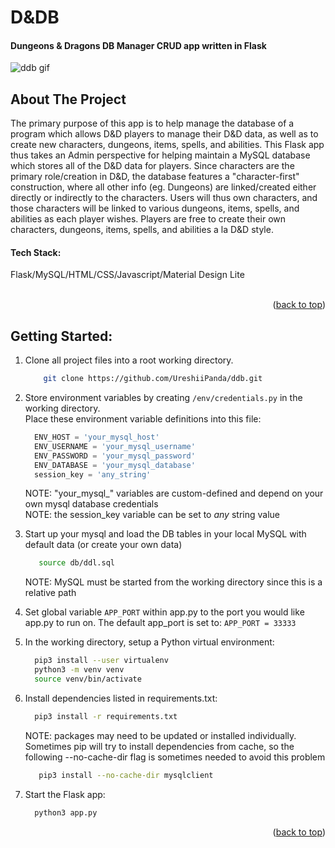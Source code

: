 # D&DB

#### Dungeons & Dragons DB Manager CRUD app written in Flask

<a name="readme-top"></a>

<!-- D&DB Gif -->
![ddb gif](https://github.com/UreshiiPanda/ddb/assets/39992411/20b02b37-bfe8-41b9-8f10-db552834da5d)


<!-- ABOUT THE PROJECT -->
## About The Project
The primary purpose of this app is to help manage the database of a program which allows 
D&D players to manage their D&D data, as well as to create new characters, dungeons, items, 
spells, and abilities. This Flask app thus takes an Admin perspective for helping maintain
a MySQL database which stores all of the D&D data for players. Since characters are the 
primary role/creation in D&D, the database features a "character-first" construction, where
all other info (eg. Dungeons) are linked/created either directly or indirectly to the 
characters. Users will thus own characters, and those characters will be linked to various
dungeons, items, spells, and abilities as each player wishes. Players are free to create their
own characters, dungeons, items, spells, and abilities a la D&D style.

<h4>Tech Stack:</h4>  Flask/MySQL/HTML/CSS/Javascript/Material Design Lite<br><br>


<p align="right">(<a href="#readme-top">back to top</a>)</p>


<!-- GETTING STARTED -->
## Getting Started:<br>

1. Clone all project files into a root working directory.
    ```sh
        git clone https://github.com/UreshiiPanda/ddb.git
    ```

2. Store environment variables by creating ```/env/credentials.py``` in the working directory.<br>
   Place these environment variable definitions into this file:<br>
      ```py
        ENV_HOST = 'your_mysql_host'
        ENV_USERNAME = 'your_mysql_username'
        ENV_PASSWORD = 'your_mysql_password'
        ENV_DATABASE = 'your_mysql_database'
        session_key = 'any_string'
      ```

      NOTE:   "your_mysql_" variables are custom-defined and depend on your own mysql database credentials<br>
      NOTE:   the session_key variable can be set to <i>any</i> string value<br>

3. Start up your mysql and load the DB tables in your local MySQL with default data (or create your own data)
   ```sh
      source db/ddl.sql
   ```
   NOTE:  MySQL must be started from the working directory since this is a relative path
      
4. Set global variable ```APP_PORT``` within app.py to the port you would like app.py to run on.
   The default app_port is set to: ```APP_PORT = 33333```
   
5. In the working directory, setup a Python virtual environment:
    ```sh
      pip3 install --user virtualenv
      python3 -m venv venv
      source venv/bin/activate
    ```
    
6. Install dependencies listed in requirements.txt:
    ```sh
      pip3 install -r requirements.txt
    ```
    NOTE:  packages may need to be updated or installed individually. Sometimes
           pip will try to install dependencies from cache, so the following
           --no-cache-dir flag is sometimes needed to avoid this problem
      ```sh
         pip3 install --no-cache-dir mysqlclient
      ```

8. Start the Flask app:
   ```sh
     python3 app.py
   ```

<p align="right">(<a href="#readme-top">back to top</a>)</p>

